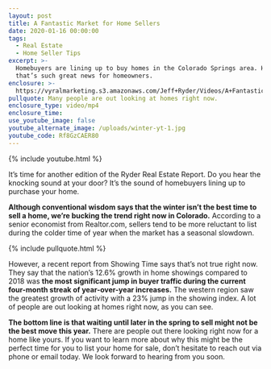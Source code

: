 ```yaml
---
layout: post
title: A Fantastic Market for Home Sellers
date: 2020-01-16 00:00:00
tags:
  - Real Estate
  - Home Seller Tips
excerpt: >-
  Homebuyers are lining up to buy homes in the Colorado Springs area. Here’s why
  that’s such great news for homeowners.
enclosure: >-
  https://vyralmarketing.s3.amazonaws.com/Jeff+Ryder/Videos/A+Fantastic+Market+for+Home+Sellers.mp4
pullquote: Many people are out looking at homes right now.
enclosure_type: video/mp4
enclosure_time:
use_youtube_image: false
youtube_alternate_image: /uploads/winter-yt-1.jpg
youtube_code: Rf8GzCAER80
---
```


{% include youtube.html %}

It’s time for another edition of the Ryder Real Estate Report. Do you hear the knocking sound at your door? It’s the sound of homebuyers lining up to purchase your home.&nbsp;

**Although conventional wisdom says that the winter isn’t the best time to sell a home, we’re bucking the trend right now in Colorado.** According to a senior economist from Realtor.com, sellers tend to be more reluctant to list during the colder time of year when the market has a seasonal slowdown.

{% include pullquote.html %}

However, a recent report from Showing Time says that’s not true right now. They say that the nation’s 12.6% growth in home showings compared to 2018 was **the most significant jump in buyer traffic during the current four-month streak of year-over-year increases.** The western region saw the greatest growth of activity with a 23% jump in the showing index. A lot of people are out looking at homes right now, as you can see.

**The bottom line is that waiting until later in the spring to sell might not be the best move this year.** There are people out there looking right now for a home like yours. If you want to learn more about why this might be the perfect time for you to list your home for sale, don’t hesitate to reach out via phone or email today. We look forward to hearing from you soon.